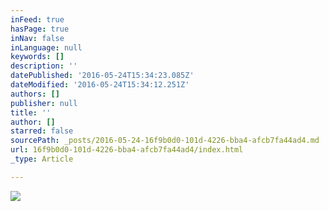 ```yaml
---
inFeed: true
hasPage: true
inNav: false
inLanguage: null
keywords: []
description: ''
datePublished: '2016-05-24T15:34:23.085Z'
dateModified: '2016-05-24T15:34:12.251Z'
authors: []
publisher: null
title: ''
author: []
starred: false
sourcePath: _posts/2016-05-24-16f9b0d0-101d-4226-bba4-afcb7fa44ad4.md
url: 16f9b0d0-101d-4226-bba4-afcb7fa44ad4/index.html
_type: Article

---
```

![](https://the-grid-user-content.s3-us-west-2.amazonaws.com/1b953232-1015-46f6-b0a8-0aca6169c94c.jpg)